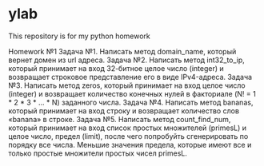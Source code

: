 # ylab
This repository is for my python homework

Homework №1
Задача №1. Написать метод domain_name, который вернет домен из url адреса.
Задача №2. Написать метод int32_to_ip, который принимает на вход 32-битное целое число (integer) и возвращает строковое представление его в виде IPv4-адреса.
Задача №3. Написать метод zeros, который принимает на вход целое число (integer) и возвращает количество конечных нулей в факториале (N! = 1 * 2 * 3 * ... * N) заданного числа.
Задача №4. Написать метод bananas, который принимает на вход строку и возвращает количество слов «banana» в строке.
Задача №5. Написать метод count_find_num, который принимает на вход список простых множителей (primesL) и целое число, предел (limit), после чего попробуйть сгенерировать по порядку все числа. Меньшие значения предела, которые имеют все и только простые множители простых чисел primesL.
